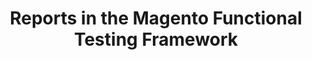 ---
layout: default
group: mftf
subgroup: 50 Reports
title: Reports in the Magento Functional Testing Framework
menu_title: Reports
menu_node: parent
version: 2.3
github_link: magento-functional-testing-framework/reports.md
---